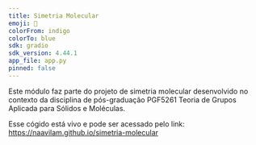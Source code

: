 ```yaml
---
title: Simetria Molecular
emoji: 🧪
colorFrom: indigo
colorTo: blue
sdk: gradio
sdk_version: 4.44.1
app_file: app.py
pinned: false
---
```


Este módulo faz parte do projeto de simetria molecular desenvolvido no contexto da disciplina de pós-graduação PGF5261 Teoria de Grupos Aplicada para Sólidos e Moléculas.

Esse cógido está vivo e pode ser acessado pelo link: https://naavilam.github.io/simetria-molecular

